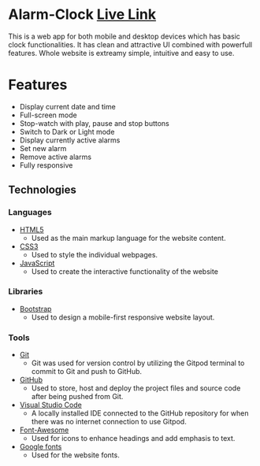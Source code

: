 # Alarm-Clock [Live Link](https://tridevverma.github.io/Alarm-clock/)
This is a web app for both mobile and desktop devices which has basic clock functionalities. It has clean and attractive UI combined with powerfull features. 
Whole website is extreamy simple, intuitive and easy to use.

# Features
+ Display current date and time
+ Full-screen mode
+ Stop-watch with play, pause and stop buttons
+ Switch to Dark or Light mode
+ Display currently active alarms
+ Set new alarm
+ Remove active alarms
+ Fully responsive

## Technologies ##

### Languages ###

- [HTML5](https://developer.mozilla.org/en-US/docs/Web/HTML)
  - Used as the main markup language for the website content.
- [CSS3](https://developer.mozilla.org/en-US/docs/Web/CSS)
  - Used to style the individual webpages.
- [JavaScript](https://developer.mozilla.org/en-US/docs/Web/JavaScript)
  - Used to create the interactive functionality of the website
  
### Libraries ###

- [Bootstrap](https://getbootstrap.com/)
  - Used to design a mobile-first responsive website layout.
  
### Tools ###

- [Git](https://git-scm.com/)
  - Git was used for version control by utilizing the Gitpod terminal to commit to Git and push to GitHub.
- [GitHub](https://github.com/)
  - Used to store, host and deploy the project files and source code after being pushed from Git.
- [Visual Studio Code](https://code.visualstudio.com/)
  - A locally installed IDE connected to the GitHub repository for when there was no internet connection to use Gitpod.
- [Font-Awesome](https://fontawesome.com/icons?d=gallery)
  - Used for icons to enhance headings and add emphasis to text.
- [Google fonts](https://fonts.google.com/)
  - Used for the website fonts.
